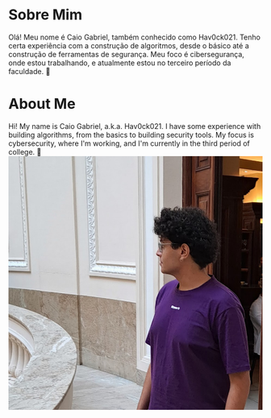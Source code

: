 # Sobre Mim

Olá! Meu nome é Caio Gabriel, também conhecido como Hav0ck021. Tenho certa experiência com a construção de algoritmos, desde o básico até a construção de ferramentas de segurança. Meu foco é cibersegurança, onde estou trabalhando, e atualmente estou no terceiro período da faculdade. 🤗

# About Me

Hi! My name is Caio Gabriel, a.k.a. Hav0ck021. I have some experience with building algorithms, from the basics to building security tools. My focus is cybersecurity, where I'm working, and I'm currently in the third period of college. 🤗
<picture>
  <img alt="Shows an illustrated sun in light mode and a moon with stars in dark mode." src="https://github.com/Hav0ck021/Hav0ck021/blob/main/pick.jpg">
</picture>
